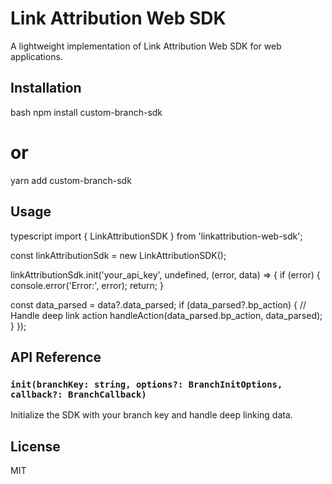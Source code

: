 # Link Attribution Web SDK

A lightweight implementation of Link Attribution Web SDK for web applications.

## Installation

bash
npm install custom-branch-sdk
# or
yarn add custom-branch-sdk


## Usage

typescript
import { LinkAttributionSDK } from 'linkattribution-web-sdk';

const linkAttributionSdk = new LinkAttributionSDK();

linkAttributionSdk.init('your_api_key', undefined, (error, data) => {
  if (error) {
    console.error('Error:', error);
    return;
  }

  const data_parsed = data?.data_parsed;
  if (data_parsed?.bp_action) {
    // Handle deep link action
    handleAction(data_parsed.bp_action, data_parsed);
  }
});


## API Reference


### `init(branchKey: string, options?: BranchInitOptions, callback?: BranchCallback)`
Initialize the SDK with your branch key and handle deep linking data.

## License

MIT